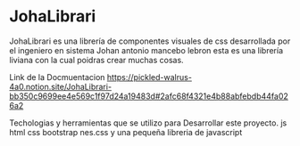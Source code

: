 # JohaLibrari
JohaLibrari  es una librería de componentes visuales de css desarrollada por el ingeniero en sistema Johan antonio mancebo lebron esta es una  librería  liviana con la cual poidras crear muchas cosas.

Link de la Docmuentacion
https://pickled-walrus-4a0.notion.site/JohaLibrari-bb350c9699ee4e569c1f97d24a19483d#2afc68f4321e4b88abfebdb44fa026a2

Techologias y herramientas que se utilizo para Desarrollar este proyecto.
js html css bootstrap nes.css y una pequeña libreria de javascript
